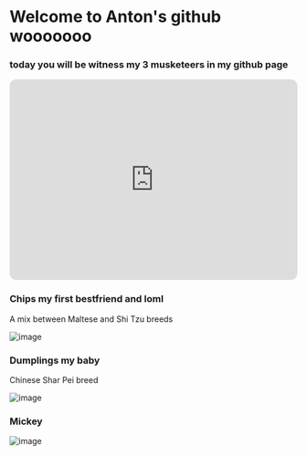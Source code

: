 
# Welcome to **Anton's** github wooooooo
### today you will be witness my 3 musketeers in my github page
<iframe style="border-radius:12px" src="https://open.spotify.com/embed/track/7frQ2zMByCc4UFOGzAIr3x?utm_source=generator" width="100%" height="352" frameBorder="0" allowfullscreen="" allow="autoplay; clipboard-write; encrypted-media; fullscreen; picture-in-picture" loading="lazy"></iframe>

### Chips my first bestfriend and loml
A mix between Maltese and Shi Tzu breeds

![image](https://user-images.githubusercontent.com/118245559/203473016-288ec098-7549-4aec-a6fc-3faafc27f43d.png)
### Dumplings my baby
Chinese Shar Pei breed

![image](https://user-images.githubusercontent.com/118245559/203473252-9cee621e-7bd7-4624-a5bf-4e715d2c11d0.png)

### Mickey

![image](https://user-images.githubusercontent.com/118245559/203817453-cf04e3e4-74a2-4bb2-8b88-01091d5859f0.png)
